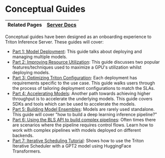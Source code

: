 <!--
# Copyright 2023, NVIDIA CORPORATION & AFFILIATES. All rights reserved.
#
# Redistribution and use in source and binary forms, with or without
# modification, are permitted provided that the following conditions
# are met:
#  * Redistributions of source code must retain the above copyright
#    notice, this list of conditions and the following disclaimer.
#  * Redistributions in binary form must reproduce the above copyright
#    notice, this list of conditions and the following disclaimer in the
#    documentation and/or other materials provided with the distribution.
#  * Neither the name of NVIDIA CORPORATION nor the names of its
#    contributors may be used to endorse or promote products derived
#    from this software without specific prior written permission.
#
# THIS SOFTWARE IS PROVIDED BY THE COPYRIGHT HOLDERS ``AS IS'' AND ANY
# EXPRESS OR IMPLIED WARRANTIES, INCLUDING, BUT NOT LIMITED TO, THE
# IMPLIED WARRANTIES OF MERCHANTABILITY AND FITNESS FOR A PARTICULAR
# PURPOSE ARE DISCLAIMED.  IN NO EVENT SHALL THE COPYRIGHT OWNER OR
# CONTRIBUTORS BE LIABLE FOR ANY DIRECT, INDIRECT, INCIDENTAL, SPECIAL,
# EXEMPLARY, OR CONSEQUENTIAL DAMAGES (INCLUDING, BUT NOT LIMITED TO,
# PROCUREMENT OF SUBSTITUTE GOODS OR SERVICES; LOSS OF USE, DATA, OR
# PROFITS; OR BUSINESS INTERRUPTION) HOWEVER CAUSED AND ON ANY THEORY
# OF LIABILITY, WHETHER IN CONTRACT, STRICT LIABILITY, OR TORT
# (INCLUDING NEGLIGENCE OR OTHERWISE) ARISING IN ANY WAY OUT OF THE USE
# OF THIS SOFTWARE, EVEN IF ADVISED OF THE POSSIBILITY OF SUCH DAMAGE.
-->


# Conceptual Guides

| Related Pages | [Server Docs](https://github.com/triton-inference-server/server/tree/main/docs#triton-inference-server-documentation) |
| ------------ | --------------- |

Conceptual guides have been designed as an onboarding experience to Triton Inference Server. These guides will cover:
* [Part 1: Model Deployment](Part_1-model_deployment/): This guide talks about deploying and managing multiple models.
* [Part 2: Improving Resource Utilization](Part_2-improving_resource_utilization/): This guide discusses two popular features/techniques used to maximize a GPU's utilization whilst deploying models.
* [Part 3: Optimizing Triton Configuration](Part_3-optimizing_triton_configuration/): Each deployment has requirements specific to the use case. This guide walks users through the process of tailoring deployment configurations to match the SLAs.
* [Part 4: Accelerating Models](Part_4-inference_acceleration/): Another path towards achieving higher throughput is to accelerate the underlying models. This guide covers SDKs and tools which can be used to accelerate the models.
* [Part 5: Building Model Ensembles](./Part_5-Model_Ensembles/): Models are rarely used standalone. This guide will cover "how to build a deep learning inference pipeline?"
* [Part 6: Using the BLS API to build complex pipelines](Part_6-building_complex_pipelines/): Often times there are scenarios where the pipeline requires control flows. Learn how to work with complex pipelines with models deployed on different backends.
* [Part 7: Iterative Scheduling Tutorial](./Part_7-iterative_scheduling): Shows how to use the Triton Iterative Scheduler with a GPT2 model using HuggingFace Transformers.
